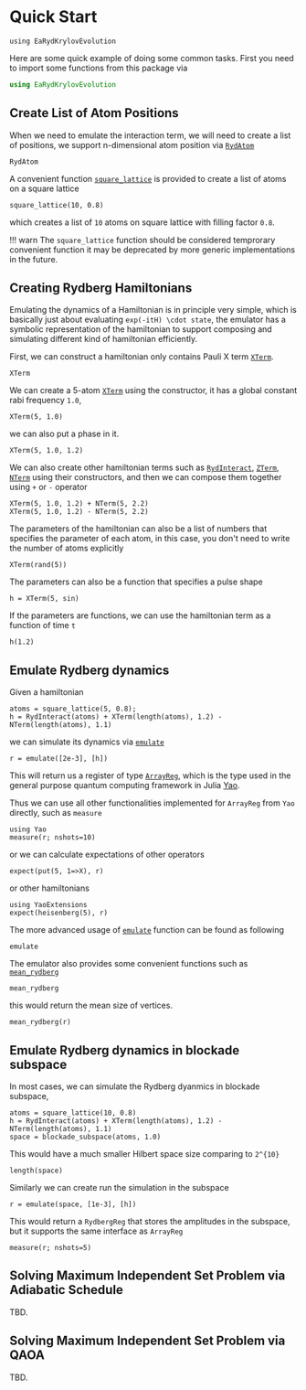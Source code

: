 # Quick Start

```@setup example
using EaRydKrylovEvolution
```

Here are some quick example of doing some common tasks. First you need to
import some functions from this package via

```julia
using EaRydKrylovEvolution
```

## Create List of Atom Positions

When we need to emulate the interaction term, we will need to create a list of positions,
we support n-dimensional atom position via [`RydAtom`](@ref)

```@docs
RydAtom
```

A convenient function [`square_lattice`](@ref) is provided to create a list of atoms
on a square lattice

```@repl example
square_lattice(10, 0.8)
```

which creates a list of `10` atoms on square lattice with filling factor `0.8`.

!!! warn
    The `square_lattice` function should be considered temprorary convenient function
    it may be deprecated by more generic implementations in the future.

## Creating Rydberg Hamiltonians

Emulating the dynamics of a Hamiltonian is in principle very simple,
which is basically just about evaluating ``exp(-itH) \cdot state``,
the emulator has a symbolic representation of the hamiltonian to support
composing and simulating different kind of hamiltonian efficiently.

First, we can construct a hamiltonian only contains Pauli X term [`XTerm`](@ref).

```@docs
XTerm
```

We can create a 5-atom [`XTerm`](@ref) using the constructor, it has a global
constant rabi frequency `1.0`,

```@repl example
XTerm(5, 1.0)
```

we can also put a phase in it.

```@repl example
XTerm(5, 1.0, 1.2)
```

We can also create other hamiltonian terms such as [`RydInteract`](@ref), [`ZTerm`](@ref),
[`NTerm`](@ref) using their constructors, and then we can compose them together using `+`
or `-` operator

```@repl example
XTerm(5, 1.0, 1.2) + NTerm(5, 2.2)
XTerm(5, 1.0, 1.2) - NTerm(5, 2.2)
```

The parameters of the hamiltonian can also be a list of numbers that specifies the parameter
of each atom, in this case, you don't need to write the number of atoms explicitly

```@repl example
XTerm(rand(5))
```

The parameters can also be a function that specifies a pulse shape

```@repl example
h = XTerm(5, sin)
```

If the parameters are functions, we can use the hamiltonian term as a function of time `t`

```@repl example
h(1.2)
```

## Emulate Rydberg dynamics

Given a hamiltonian

```@repl example
atoms = square_lattice(5, 0.8);
h = RydInteract(atoms) + XTerm(length(atoms), 1.2) - NTerm(length(atoms), 1.1)
```

we can simulate its dynamics via [`emulate`](@ref)

```@repl example
r = emulate([2e-3], [h])
```

This will return us a register of type [`ArrayReg`](https://docs.yaoquantum.org/dev/man/array_registers.html), which is the type used in the general purpose quantum computing framework in Julia [Yao](https://yaoquantum.org).

Thus we can use all other functionalities implemented for `ArrayReg` from `Yao` directly, such as `measure`

```@repl example
using Yao
measure(r; nshots=10)
```

or we can calculate expectations of other operators

```@repl example
expect(put(5, 1=>X), r)
```

or other hamiltonians

```@repl example
using YaoExtensions
expect(heisenberg(5), r)
```

The more advanced usage of [`emulate`](@ref) function can be found as following

```@docs
emulate
```

The emulator also provides some convenient functions such as [`mean_rydberg`](@ref)

```@docs
mean_rydberg
```

this would return the mean size of vertices.

```@repl example
mean_rydberg(r)
```

## Emulate Rydberg dynamics in blockade subspace

In most cases, we can simulate the Rydberg dyanmics in blockade subspace,

```@repl example
atoms = square_lattice(10, 0.8)
h = RydInteract(atoms) + XTerm(length(atoms), 1.2) - NTerm(length(atoms), 1.1)
space = blockade_subspace(atoms, 1.0)
```

This would have a much smaller Hilbert space size comparing to ``2^{10}``

```@repl example
length(space)
```

Similarly we can create run the simulation in the subspace

```@repl example
r = emulate(space, [1e-3], [h])
```

This would return a `RydbergReg` that stores the amplitudes in the subspace,
but it supports the same interface as `ArrayReg`

```@repl example
measure(r; nshots=5)
```

## Solving Maximum Independent Set Problem via Adiabatic Schedule

TBD.

## Solving Maximum Independent Set Problem via QAOA

TBD.